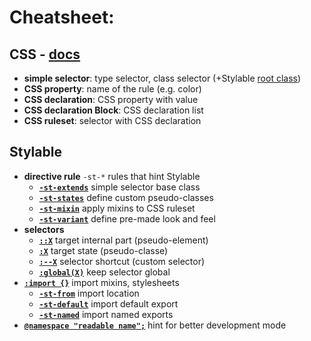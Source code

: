 # Cheatsheet:

 ## CSS - [docs](https://developer.mozilla.org/en-US/docs/Learn/CSS/Introduction_to_CSS/Syntax#CSS_Declarations)

 * **simple selector**: type selector, class selector (+Stylable [root class](./root.md))
 * **CSS property**: name of the rule (e.g. color)
 * **CSS declaration**: CSS property with value
 * **CSS declaration Block**: CSS declaration list
 * **CSS ruleset**: selector with CSS declaration

## Stylable

 * **directive rule** `-st-*` rules that hint Stylable
    * [**`-st-extends`**](../references/extend-stylesheet.md) simple selector base class
    * [**`-st-states`**](../references/pseudo-classes.md) define custom pseudo-classes
    * [**`-st-mixin`**](../references/mixin-syntax.md) apply mixins to CSS ruleset
    * [**`-st-variant`**](../references/variants.md) define pre-made look and feel
* **selectors**
    * [**`::X`**](../references/pseudo-elements.md) target internal part (pseudo-element) 
    * [**`:X`**](../references/pseudo-classes.md) target state (pseudo-classe)
    * [**`:--X`**](../references/custom-selectors.md) selector shortcut (custom selector)
    * [**`:global(X)`**](../references/global-selectors.md) keep selector global
* [**`:import {}`**](../references/imports.md) import mixins, stylesheets
    * [**`-st-from`**](../references/imports.md) import location
    * [**`-st-default`**](../references/imports.md) import default export
    * [**`-st-named`**](../references/imports.md) import named exports
* [**`@namespace "readable name";`**](../references/namespace.md) hint for better development mode
